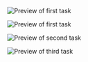 ![Preview of first task](https://github.com/user-attachments/assets/36f0e77b-8cd5-4263-bfb9-dfa090c0082e)

![Preview of first task](https://github.com/user-attachments/assets/e0516c86-5bb5-4773-9ac3-9d4a600331a5)

![Preview of second task](https://github.com/user-attachments/assets/76c525d8-e531-42df-9540-b4cd32943282)

![Preview of third task](https://github.com/user-attachments/assets/eec78afa-e3cd-4e2e-a274-3b251c208af8)